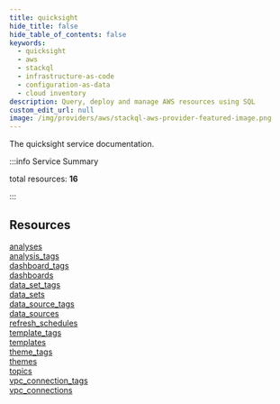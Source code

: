```yaml
---
title: quicksight
hide_title: false
hide_table_of_contents: false
keywords:
  - quicksight
  - aws
  - stackql
  - infrastructure-as-code
  - configuration-as-data
  - cloud inventory
description: Query, deploy and manage AWS resources using SQL
custom_edit_url: null
image: /img/providers/aws/stackql-aws-provider-featured-image.png
---
```


The quicksight service documentation.

:::info Service Summary

<div class="row">
<div class="providerDocColumn">
<span>total resources:&nbsp;<b>16</b></span><br />
</div>
</div>

:::

## Resources
<div class="row">
<div class="providerDocColumn">
<a href="/providers/aws/quicksight/analyses/">analyses</a><br />
<a href="/providers/aws/quicksight/analysis_tags/">analysis_tags</a><br />
<a href="/providers/aws/quicksight/dashboard_tags/">dashboard_tags</a><br />
<a href="/providers/aws/quicksight/dashboards/">dashboards</a><br />
<a href="/providers/aws/quicksight/data_set_tags/">data_set_tags</a><br />
<a href="/providers/aws/quicksight/data_sets/">data_sets</a><br />
<a href="/providers/aws/quicksight/data_source_tags/">data_source_tags</a><br />
<a href="/providers/aws/quicksight/data_sources/">data_sources</a>
</div>
<div class="providerDocColumn">
<a href="/providers/aws/quicksight/refresh_schedules/">refresh_schedules</a><br />
<a href="/providers/aws/quicksight/template_tags/">template_tags</a><br />
<a href="/providers/aws/quicksight/templates/">templates</a><br />
<a href="/providers/aws/quicksight/theme_tags/">theme_tags</a><br />
<a href="/providers/aws/quicksight/themes/">themes</a><br />
<a href="/providers/aws/quicksight/topics/">topics</a><br />
<a href="/providers/aws/quicksight/vpc_connection_tags/">vpc_connection_tags</a><br />
<a href="/providers/aws/quicksight/vpc_connections/">vpc_connections</a>
</div>
</div>